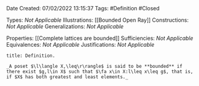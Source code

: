 <br />
<br />

Date Created: 07/02/2022 13:15:37
Tags: #Definition #Closed 

Types: _Not Applicable_
Illustrations: [[Bounded Open Ray]]
Constructions: _Not Applicable_
Generalizations: _Not Applicable_

Properties: [[Complete lattices are bounded]]
Sufficiencies: _Not Applicable_
Equivalences: _Not Applicable_
Justifications: _Not Applicable_

``` ad-Definition
title: Definition.

_A poset $\l\langle X,\leq\r\rangle$ is said to be **bounded** if there exist $g,l\in X$ such that $\fa x\in X:l\leq x\leq g$, that is, if $X$ has both greatest and least elements._

```
